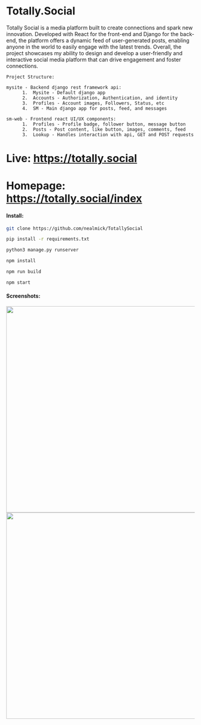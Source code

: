 # Totally.Social


Totally Social is a media platform built to create connections and spark new innovation. Developed with React for the front-end and Django for the back-end, the platform offers a dynamic feed of user-generated posts, enabling anyone in the world to easily engage with the latest trends. Overall, the project showcases my ability to design and develop a user-friendly and interactive social media platform that can drive engagement and foster connections.



    Project Structure:
    
    mysite - Backend django rest framework api:
          1.  Mysite - Default django app
          2.  Accounts - Authorization, Authentication, and identity
          3.  Profiles - Account images, Followers, Status, etc
          4.  SM - Main django app for posts, feed, and messages

    sm-web - Frontend react UI/UX components:
          1.  Profiles - Profile badge, follower button, message button
          2.  Posts - Post content, like button, images, comments, feed
          3.  Lookup - Handles interaction with api, GET and POST requests



# Live: https://totally.social
# Homepage: https://totally.social/index

#### Install:

```bash
git clone https://github.com/nealmick/TotallySocial

pip install -r requirements.txt

python3 manage.py runserver

npm install

npm run build

npm start

```

#### Screenshots:
<img src="https://i.imgur.com/ixp3YIN.png" width="1000" height="550" />
<img src="https://i.imgur.com/lM1N3N1.png" width="1000" height="550" />


